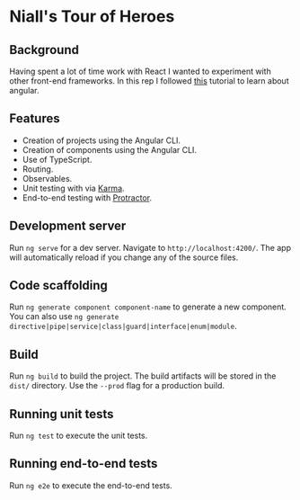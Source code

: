 # Niall's Tour of Heroes

## Background

Having spent a lot of time work with React I wanted to experiment with other front-end frameworks. In this rep I followed [this](https://angular.io/tutorial) tutorial to learn about angular.

## Features
* Creation of projects using the Angular CLI.
* Creation of components using the Angular CLI.
* Use of TypeScript.
* Routing.
* Observables.
* Unit testing with via [Karma](https://karma-runner.github.io).
* End-to-end testing with [Protractor](http://www.protractortest.org/).

## Development server

Run `ng serve` for a dev server. Navigate to `http://localhost:4200/`. The app will automatically reload if you change any of the source files.

## Code scaffolding

Run `ng generate component component-name` to generate a new component. You can also use `ng generate directive|pipe|service|class|guard|interface|enum|module`.

## Build

Run `ng build` to build the project. The build artifacts will be stored in the `dist/` directory. Use the `--prod` flag for a production build.

## Running unit tests

Run `ng test` to execute the unit tests.

## Running end-to-end tests

Run `ng e2e` to execute the end-to-end tests.

